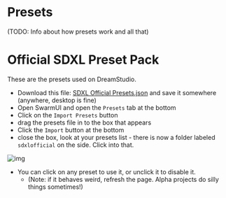 # Presets

(TODO: Info about how presets work and all that)

# Official SDXL Preset Pack

These are the presets used on DreamStudio.

- Download this file: [SDXL Official Presets.json](https://github.com/modpotato/SwarmUI/releases/download/0.6.5-Beta/SDXL.Official.Presets.json) and save it somewhere (anywhere, desktop is fine)
- Open SwarmUI and open the `Presets` tab at the bottom
- Click on the `Import Presets` button
- drag the presets file in to the box that appears
- Click the `Import` button at the bottom
- close the box, look at your presets list - there is now a folder labeled `sdxlofficial` on the side. Click into that.

![img](/docs/images/presets.png)

- You can click on any preset to use it, or unclick it to disable it.
    - (Note: if it behaves weird, refresh the page. Alpha projects do silly things sometimes!)
